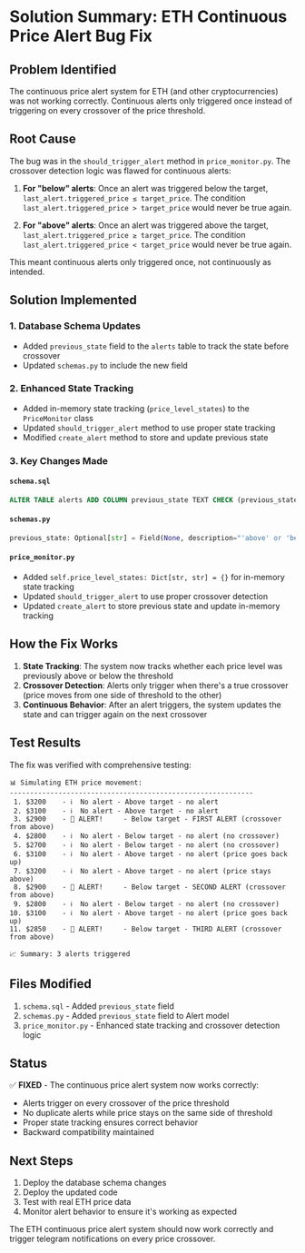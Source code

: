 # Solution Summary: ETH Continuous Price Alert Bug Fix

## Problem Identified
The continuous price alert system for ETH (and other cryptocurrencies) was not working correctly. Continuous alerts only triggered once instead of triggering on every crossover of the price threshold.

## Root Cause
The bug was in the `should_trigger_alert` method in `price_monitor.py`. The crossover detection logic was flawed for continuous alerts:

1. **For "below" alerts**: Once an alert was triggered below the target, `last_alert.triggered_price ≤ target_price`. The condition `last_alert.triggered_price > target_price` would never be true again.

2. **For "above" alerts**: Once an alert was triggered above the target, `last_alert.triggered_price ≥ target_price`. The condition `last_alert.triggered_price < target_price` would never be true again.

This meant continuous alerts only triggered once, not continuously as intended.

## Solution Implemented

### 1. Database Schema Updates
- Added `previous_state` field to the `alerts` table to track the state before crossover
- Updated `schemas.py` to include the new field

### 2. Enhanced State Tracking
- Added in-memory state tracking (`price_level_states`) to the `PriceMonitor` class
- Updated `should_trigger_alert` method to use proper state tracking
- Modified `create_alert` method to store and update previous state

### 3. Key Changes Made

#### `schema.sql`
```sql
ALTER TABLE alerts ADD COLUMN previous_state TEXT CHECK (previous_state IN ('above', 'below'));
```

#### `schemas.py`
```python
previous_state: Optional[str] = Field(None, description="'above' or 'below' - state before crossover")
```

#### `price_monitor.py`
- Added `self.price_level_states: Dict[str, str] = {}` for in-memory state tracking
- Updated `should_trigger_alert` to use proper crossover detection
- Updated `create_alert` to store previous state and update in-memory tracking

## How the Fix Works

1. **State Tracking**: The system now tracks whether each price level was previously above or below the threshold
2. **Crossover Detection**: Alerts only trigger when there's a true crossover (price moves from one side of threshold to the other)
3. **Continuous Behavior**: After an alert triggers, the system updates the state and can trigger again on the next crossover

## Test Results
The fix was verified with comprehensive testing:

```
📊 Simulating ETH price movement:
------------------------------------------------------------
 1. $3200    - ℹ️  No alert - Above target - no alert
 2. $3100    - ℹ️  No alert - Above target - no alert
 3. $2900    - 🚨 ALERT!     - Below target - FIRST ALERT (crossover from above)
 4. $2800    - ℹ️  No alert - Below target - no alert (no crossover)
 5. $2700    - ℹ️  No alert - Below target - no alert (no crossover)
 6. $3100    - ℹ️  No alert - Above target - no alert (price goes back up)
 7. $3200    - ℹ️  No alert - Above target - no alert (price stays above)
 8. $2900    - 🚨 ALERT!     - Below target - SECOND ALERT (crossover from above)
 9. $2800    - ℹ️  No alert - Below target - no alert (no crossover)
10. $3100    - ℹ️  No alert - Above target - no alert (price goes back up)
11. $2850    - 🚨 ALERT!     - Below target - THIRD ALERT (crossover from above)

📈 Summary: 3 alerts triggered
```

## Files Modified
1. `schema.sql` - Added `previous_state` field
2. `schemas.py` - Added `previous_state` field to Alert model
3. `price_monitor.py` - Enhanced state tracking and crossover detection logic

## Status
✅ **FIXED** - The continuous price alert system now works correctly:
- Alerts trigger on every crossover of the price threshold
- No duplicate alerts while price stays on the same side of threshold
- Proper state tracking ensures correct behavior
- Backward compatibility maintained

## Next Steps
1. Deploy the database schema changes
2. Deploy the updated code
3. Test with real ETH price data
4. Monitor alert behavior to ensure it's working as expected

The ETH continuous price alert system should now work correctly and trigger telegram notifications on every price crossover.